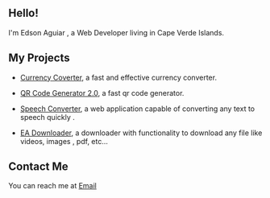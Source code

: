 ## Hello! 
I'm Edson Aguiar , a Web Developer living in Cape Verde Islands.


## My Projects
* <a href="https://currency-converter-red.vercel.app/">Currency Coverter</a>, a fast and effective currency converter.

* <a href="https://qr-code-generator-2.vercel.app/">QR Code Generator 2.0</a>, a fast qr code generator.

* <a href="https://speech-converter.vercel.app/">Speech Converter</a>, a web application capable of converting any text to speech quickly .
        
* <a href="">EA Downloader</a>, a downloader with functionality to download any file like videos, images , pdf, etc...

## Contact Me
You can reach me at <a href= "mailto: iamedsonaguiar@gmail.com">Email</a>


